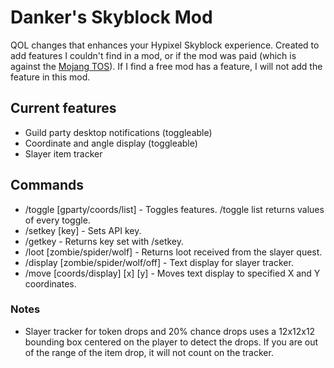 # Danker's Skyblock Mod
QOL changes that enhances your Hypixel Skyblock experience. Created to add features I couldn't find in a mod, or if the mod was paid (which is against the [Mojang TOS](https://account.mojang.com/documents/commercial_guidelines)). If I find a free mod has a feature, I will not add the feature in this mod.

## Current features
- Guild party desktop notifications (toggleable)
- Coordinate and angle display (toggleable)
- Slayer item tracker

## Commands
- /toggle [gparty/coords/list] - Toggles features. /toggle list returns values of every toggle.
- /setkey [key] - Sets API key.
- /getkey - Returns key set with /setkey.
- /loot [zombie/spider/wolf] - Returns loot received from the slayer quest.
- /display [zombie/spider/wolf/off] - Text display for slayer tracker.
- /move [coords/display] [x] [y] - Moves text display to specified X and Y coordinates.

### Notes
- Slayer tracker for token drops and 20% chance drops uses a 12x12x12 bounding box centered on the player to detect the drops. If you are out of the range of the item drop, it will not count on the tracker.
